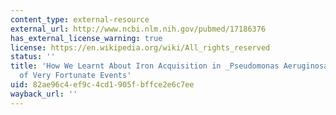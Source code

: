 ```yaml
---
content_type: external-resource
external_url: http://www.ncbi.nlm.nih.gov/pubmed/17186376
has_external_license_warning: true
license: https://en.wikipedia.org/wiki/All_rights_reserved
status: ''
title: 'How We Learnt About Iron Acquisition in _Pseudomonas Aeruginosa_: A Series
  of Very Fortunate Events'
uid: 82ae96c4-ef9c-4cd1-905f-bffce2e6c7ee
wayback_url: ''
---
```

